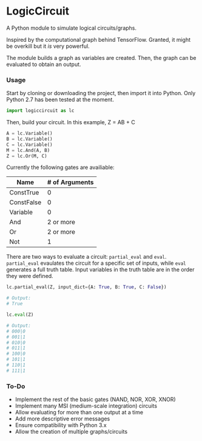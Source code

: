 # LogicCircuit
A Python module to simulate logical circuits/graphs.

Inspired by the computational graph behind TensorFlow. Granted, it might be overkill but it *is* very powerful.

The module builds a graph as variables are created. Then, the graph can be evaluated to obtain an output.

### Usage
Start by cloning or downloading the project, then import it into Python. Only Python 2.7 has been tested at the moment.

```python
import logiccircuit as lc
```

Then, build your circuit. In this example, Z = AB + C

```python
A = lc.Variable()
B = lc.Variable()
C = lc.Variable()
M = lc.And(A, B)
Z = lc.Or(M, C)
```

Currently the following gates are availiable:

Name | # of Arguments
--- | ---
ConstTrue | 0
ConstFalse | 0
Variable | 0
And | 2 or more
Or | 2 or more
Not | 1

There are two ways to evaluate a circuit: `partial_eval` and `eval`. `partial_eval` evaulates the circuit for a specific set of inputs, while `eval` generates a full truth table. Input variables in the truth table are in the order they were defined.

```python
lc.partial_eval(Z, input_dict={A: True, B: True, C: False})

# Output:
# True

lc.eval(Z)

# Output:
# 000|0
# 001|1
# 010|0
# 011|1
# 100|0
# 101|1
# 110|1
# 111|1
```

### To-Do
* Implement the rest of the basic gates (NAND, NOR, XOR, XNOR)
* Implement many MSI (medium-scale integration) circuits
* Allow evaluating for more than one output at a time
* Add more descriptive error messages
* Ensure compatibility with Python 3.x
* Allow the creation of multiple graphs/circuits